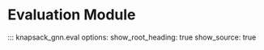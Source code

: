 # Evaluation Module

::: knapsack_gnn.eval
    options:
      show_root_heading: true
      show_source: true
